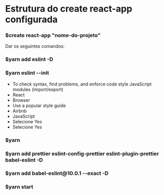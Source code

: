 <h1><strong>Estrutura do create react-app configurada</strong></h1>

<h3><strong>$create react-app "nome-do-projeto"</strong></h3>

<p>Dar os seguintes comandos:</p>

<h3><strong>$yarn add eslint -D</strong></h3>

<h3><strong>$yarn eslint --init</strong></h3>
<ul>
    <li> To check syntax, find problems, and enforce code style
        JavaScript modules (import/export)</li>
    <li> React</li>
    <li> Browser</li>
    <li> Use a popular style guide</li>
    <li> Airbnb</li>
    <li> JavaScript</li>
    <li> Selecione Yes</li>
    <li> Selecione Yes</li>
</ul>

<h3><strong>$yarn</strong></h3>

<h3><strong>$yarn add prettier eslint-config-prettier eslint-plugin-prettier babel-eslint -D</strong></h3>

<h3><strong>$yarn add babel-eslint@10.0.1 --exact -D</strong></h3>

<h3><strong>$yarn start</strong></h3>
